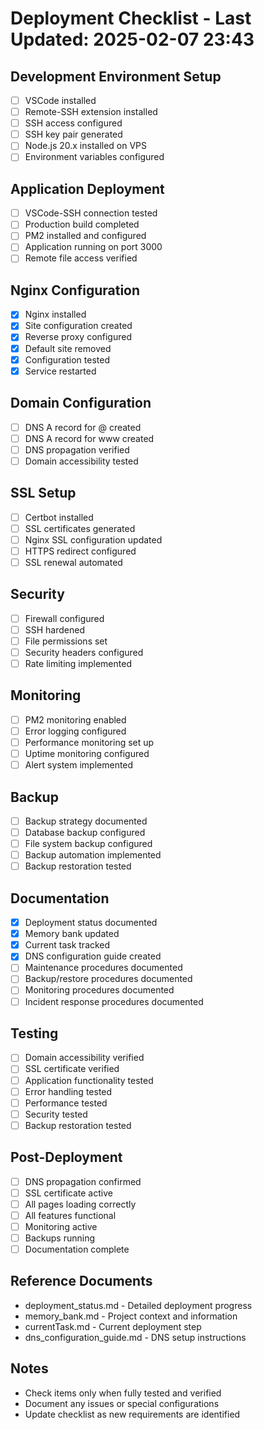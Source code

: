 # Deployment Checklist - Last Updated: 2025-02-07 23:43

## Development Environment Setup
- [ ] VSCode installed
- [ ] Remote-SSH extension installed
- [ ] SSH access configured
- [ ] SSH key pair generated
- [ ] Node.js 20.x installed on VPS
- [ ] Environment variables configured

## Application Deployment
- [ ] VSCode-SSH connection tested
- [ ] Production build completed
- [ ] PM2 installed and configured
- [ ] Application running on port 3000
- [ ] Remote file access verified

## Nginx Configuration
- [x] Nginx installed
- [x] Site configuration created
- [x] Reverse proxy configured
- [x] Default site removed
- [x] Configuration tested
- [x] Service restarted

## Domain Configuration
- [ ] DNS A record for @ created
- [ ] DNS A record for www created
- [ ] DNS propagation verified
- [ ] Domain accessibility tested

## SSL Setup
- [ ] Certbot installed
- [ ] SSL certificates generated
- [ ] Nginx SSL configuration updated
- [ ] HTTPS redirect configured
- [ ] SSL renewal automated

## Security
- [ ] Firewall configured
- [ ] SSH hardened
- [ ] File permissions set
- [ ] Security headers configured
- [ ] Rate limiting implemented

## Monitoring
- [ ] PM2 monitoring enabled
- [ ] Error logging configured
- [ ] Performance monitoring set up
- [ ] Uptime monitoring configured
- [ ] Alert system implemented

## Backup
- [ ] Backup strategy documented
- [ ] Database backup configured
- [ ] File system backup configured
- [ ] Backup automation implemented
- [ ] Backup restoration tested

## Documentation
- [x] Deployment status documented
- [x] Memory bank updated
- [x] Current task tracked
- [x] DNS configuration guide created
- [ ] Maintenance procedures documented
- [ ] Backup/restore procedures documented
- [ ] Monitoring procedures documented
- [ ] Incident response procedures documented

## Testing
- [ ] Domain accessibility verified
- [ ] SSL certificate verified
- [ ] Application functionality tested
- [ ] Error handling tested
- [ ] Performance tested
- [ ] Security tested
- [ ] Backup restoration tested

## Post-Deployment
- [ ] DNS propagation confirmed
- [ ] SSL certificate active
- [ ] All pages loading correctly
- [ ] All features functional
- [ ] Monitoring active
- [ ] Backups running
- [ ] Documentation complete

## Reference Documents
- deployment_status.md - Detailed deployment progress
- memory_bank.md - Project context and information
- currentTask.md - Current deployment step
- dns_configuration_guide.md - DNS setup instructions

## Notes
- Check items only when fully tested and verified
- Document any issues or special configurations
- Update checklist as new requirements are identified
